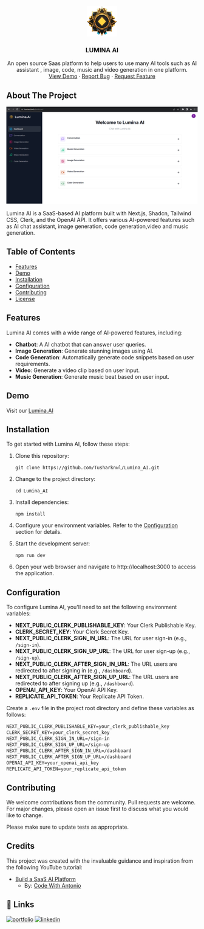 <br />
<div align="center">
  <a href="https://luminaai.tech">
    <img src="public/logo0.png" alt="Logo" width="80" height="80">
  </a>

<h3 align="center">LUMINA AI</h3>

  <p align="center">
    An open source Saas platform to help users to use many AI tools such as AI assistant , image, code, music and video generation in one platform.
    <br />
    <a href="https://luminaai.tech">View Demo</a>
    ·
    <a href="https://github.com/Tusharknwl/Lumina_AI/issues">Report Bug</a>
    ·
    <a href="https://github.com/Tusharknwl/Lumina_AI/issues">Request Feature</a>
  </p>
</div>

## About The Project
![Lumina AI banner](/public/banner.png)

Lumina AI is a SaaS-based AI platform built with Next.js, Shadcn, Tailwind CSS, Clerk, and the OpenAI API. It offers various AI-powered features such as AI chat assistant, image generation, code generation,video and music generation.

## Table of Contents
- [Features](#features)
- [Demo](#demo)
- [Installation](#installation)
- [Configuration](#configuration)
- [Contributing](#contributing)
- [License](#license)

## Features

Lumina AI comes with a wide range of AI-powered features, including:

- **Chatbot**: A AI chatbot that can answer user queries.
- **Image Generation**: Generate stunning images using AI.
- **Code Generation**: Automatically generate code snippets based on user requirements.
- **Video**: Generate a video clip based on user input.
- **Music Generation**: Generate music beat based on user input.

## Demo

Visit our [Lumina.AI](https://lumina-ai-one.vercel.app/)

## Installation

To get started with Lumina AI, follow these steps:

1. Clone this repository:
   ```shell
   git clone https://github.com/Tusharknwl/Lumina_AI.git

2. Change to the project directory:
    ```shell
    cd Lumina_AI

3. Install dependencies:
    ```shell
    npm install

4. Configure your environment variables. Refer to the [Configuration](#configuration) section for details.

5. Start the development server:
    ```shell
    npm run dev

6. Open your web browser and navigate to http://localhost:3000 to access the application.


## Configuration

To configure Lumina AI, you'll need to set the following environment variables:

- **NEXT_PUBLIC_CLERK_PUBLISHABLE_KEY**: Your Clerk Publishable Key.
- **CLERK_SECRET_KEY**: Your Clerk Secret Key.
- **NEXT_PUBLIC_CLERK_SIGN_IN_URL**: The URL for user sign-in (e.g., `/sign-in`).
- **NEXT_PUBLIC_CLERK_SIGN_UP_URL**: The URL for user sign-up (e.g., `/sign-up`).
- **NEXT_PUBLIC_CLERK_AFTER_SIGN_IN_URL**: The URL users are redirected to after signing in (e.g., `/dashboard`).
- **NEXT_PUBLIC_CLERK_AFTER_SIGN_UP_URL**: The URL users are redirected to after signing up (e.g., `/dashboard`).
- **OPENAI_API_KEY**: Your OpenAI API Key.
- **REPLICATE_API_TOKEN**: Your Replicate API Token.

Create a `.env` file in the project root directory and define these variables as follows:

    NEXT_PUBLIC_CLERK_PUBLISHABLE_KEY=your_clerk_publishable_key
    CLERK_SECRET_KEY=your_clerk_secret_key
    NEXT_PUBLIC_CLERK_SIGN_IN_URL=/sign-in
    NEXT_PUBLIC_CLERK_SIGN_UP_URL=/sign-up
    NEXT_PUBLIC_CLERK_AFTER_SIGN_IN_URL=/dashboard
    NEXT_PUBLIC_CLERK_AFTER_SIGN_UP_URL=/dashboard
    OPENAI_API_KEY=your_openai_api_key
    REPLICATE_API_TOKEN=your_replicate_api_token

## Contributing

We welcome contributions from the community. Pull requests are welcome. For major changes, please open an issue first to discuss what you would like to change.

Please make sure to update tests as appropriate.

## Credits

This project was created with the invaluable guidance and inspiration from the following YouTube tutorial:

- [Build a SaaS AI Platform](https://www.youtube.com/watch?v=ffJ38dBzrlY)
  - By: [Code With Antonio](https://www.youtube.com/@codewithantonio)

## 🔗 Links
[![portfolio](https://img.shields.io/badge/my_portfolio-000?style=for-the-badge&logo=ko-fi&logoColor=white)](https://tusharknwl.github.io/portfolio-2021)
[![linkedin](https://img.shields.io/badge/linkedin-0A66C2?style=for-the-badge&logo=linkedin&logoColor=white)](https://www.linkedin.com/in/tushar-khanagwal/)
